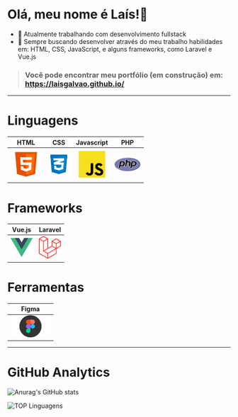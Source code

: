 Olá, meu nome é Laís!👋
=============================

- 🔭 Atualmente trabalhando com desenvolvimento fullstack 
- 🌱 Sempre buscando desenvolver através do meu trabalho habilidades em: HTML, CSS, JavaScript, e alguns frameworks, como Laravel e Vue.js 

> ### Você pode encontrar meu portfólio (em construção) em: https://laisgalvao.github.io/ 
 ____________________________________________

# Linguagens 
| HTML |  CSS  | Javascript| PHP 
|  :--:  |  :--: |  :--: |:--: 
|<img src="images/html_5-512.png" width="70">|<img src="images/logo-css-3-768.png" width="50">|<img src="images/js-img.png" width="60">|<img src="images/php-img.png" width="60"> 
# Frameworks
| Vue.js | Laravel |
| :--: |  :--: |
| <img src="images/vuejs-img.png" width="50">|<img src="images/laravel-img.png" width="50">|
# Ferramentas 
| Figma |
|  :--:  |
|<img src="images/figma-img.png" width="90">| |

_______________________________________


# GitHub Analytics
![Anurag's GitHub stats](https://github-readme-stats.vercel.app/api?username=LaisGalvao&show_icons=true&theme=synthwave)

![TOP Linguagens](https://github-readme-stats.vercel.app/api/top-langs/?username=LaisGalvao&layout=compact&theme=synthwave)  
